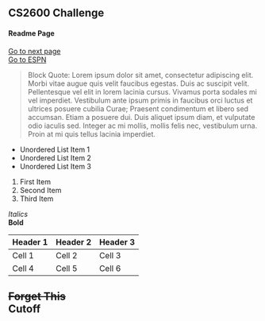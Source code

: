 ## CS2600 Challenge
#### Readme Page 

[Go to next page](https://github.com/johnpjolley/CS2600/blob/master/README.md)  
[Go to ESPN](http://www.espn.com/)

>Block Quote: Lorem ipsum dolor sit amet, consectetur adipiscing elit. Morbi vitae augue quis velit faucibus egestas. Duis ac suscipit velit. Pellentesque vel elit in lorem lacinia cursus. Vivamus porta sodales mi vel imperdiet. Vestibulum ante ipsum primis in faucibus orci luctus et ultrices posuere cubilia Curae; Praesent condimentum et libero sed accumsan. Etiam a posuere dui. Duis aliquet ipsum diam, et vulputate odio iaculis sed. Integer ac mi mollis, mollis felis nec, vestibulum urna. Proin at mi quis tellus lacinia imperdiet.  

* Unordered List Item 1  
* Unordered List Item 2  
* Unordered List Item 3  

1. First Item
2. Second Item
3. Third Item  

*Italics*  
**Bold**  

Header 1 | Header 2 | Header 3
--- | --- | ---
Cell 1 | Cell 2 | Cell 3
Cell 4 | Cell 5 | Cell 6

~~Forget This~~  
Cutoff
---  
